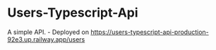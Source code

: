 # Users-Typescript-Api
 A simple API. - Deployed on https://users-typescript-api-production-92e3.up.railway.app/users
